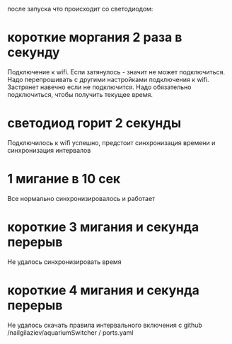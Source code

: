 после запуска что происходит со светодиодом:

# короткие моргания 2 раза в секунду
Подключение к wifi. Eсли затянулось - значит не может подключиться. Надо перепрошивать с другими настройками подключения к wifi. Застрянет навечно если не подключится.
Надо обязательно подключиться, чтобы получить текущее время. 

# светодиод горит 2 секунды 
Подключилось к wifi успешно, предстоит синхронизация времени и синхронизация интервалов 

# 1 мигание в 10 сек
Все нормально синхронизировалось и работает

# короткие 3 мигания и секунда перерыв
Не удалось синхронизировать время

# короткие 4 мигания и секунда перерыв
Не удалось скачать правила интервального включения с github /nailgilaziev/aquariumSwitcher / ports.yaml

